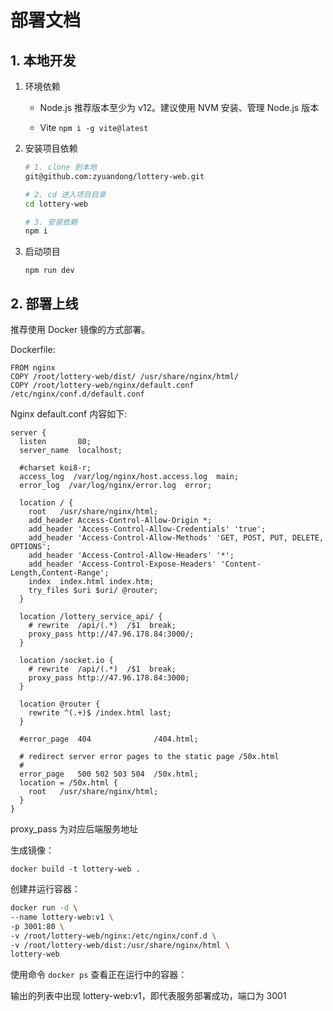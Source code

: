 # 部署文档

## 1. 本地开发

1. 环境依赖

   - Node.js
     推荐版本至少为 v12。建议使用 NVM 安装、管理 Node.js 版本

   - Vite
     `npm i -g vite@latest`

2. 安装项目依赖

   ```sh
   # 1. clone 到本地
   git@github.com:zyuandong/lottery-web.git

   # 2. cd 进入项目目录
   cd lottery-web

   # 3. 安装依赖
   npm i
   ```

3. 启动项目

   `npm run dev`

## 2. 部署上线

推荐使用 Docker 镜像的方式部署。

Dockerfile:

```docker
FROM nginx
COPY /root/lottery-web/dist/ /usr/share/nginx/html/
COPY /root/lottery-web/nginx/default.conf /etc/nginx/conf.d/default.conf
```

Nginx default.conf 内容如下: 

```nginx
server {
  listen       80;
  server_name  localhost;

  #charset koi8-r;
  access_log  /var/log/nginx/host.access.log  main;
  error_log  /var/log/nginx/error.log  error;

  location / {
    root   /usr/share/nginx/html;
    add_header Access-Control-Allow-Origin *;
    add_header 'Access-Control-Allow-Credentials' 'true';
    add_header 'Access-Control-Allow-Methods' 'GET, POST, PUT, DELETE, OPTIONS';
    add_header 'Access-Control-Allow-Headers' '*';
    add_header 'Access-Control-Expose-Headers' 'Content-Length,Content-Range';
    index  index.html index.htm;
    try_files $uri $uri/ @router;
  }

  location /lottery_service_api/ {
    # rewrite  /api/(.*)  /$1  break;
    proxy_pass http://47.96.178.84:3000/;
  }

  location /socket.io {
    # rewrite  /api/(.*)  /$1  break;
    proxy_pass http://47.96.178.84:3000;
  }

  location @router {
    rewrite ^(.+)$ /index.html last;
  }

  #error_page  404              /404.html;

  # redirect server error pages to the static page /50x.html
  #
  error_page   500 502 503 504  /50x.html;
  location = /50x.html {
    root   /usr/share/nginx/html;
  }
}
```

proxy_pass 为对应后端服务地址

生成镜像：

`docker build -t lottery-web .`

创建并运行容器：

```sh
docker run -d \
--name lottery-web:v1 \
-p 3001:80 \
-v /root/lottery-web/nginx:/etc/nginx/conf.d \
-v /root/lottery-web/dist:/usr/share/nginx/html \
lottery-web
```

使用命令 `docker ps` 查看正在运行中的容器：

输出的列表中出现 lottery-web:v1，即代表服务部署成功，端口为 3001
